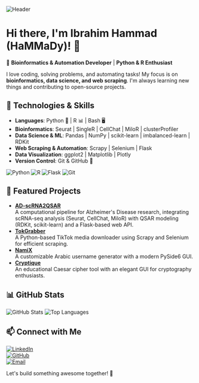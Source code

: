![Header](https://capsule-render.vercel.app/api?type=waving&color=gradient&height=200&section=header&text=Ibrahim%20Hammad%20(HaMMaDy)&fontSize=40&fontAlign=50&fontColor=fff)

# Hi there, I'm Ibrahim Hammad (HaMMaDy)! 👋

🚀 **Bioinformatics & Automation Developer** | **Python & R Enthusiast**

I love coding, solving problems, and automating tasks! My focus is on **bioinformatics, data science, and web scraping**. I'm always learning new things and contributing to open-source projects.

## 🔧 Technologies & Skills

- **Languages**: Python 🐍 | R 📊 | Bash 🖥️
- **Bioinformatics**: Seurat | SingleR | CellChat | MiloR | clusterProfiler
- **Data Science & ML**: Pandas | NumPy | scikit-learn | imbalanced-learn | RDKit
- **Web Scraping & Automation**: Scrapy | Selenium | Flask
- **Data Visualization**: ggplot2 | Matplotlib | Plotly
- **Version Control**: Git & GitHub 🚀

![Python](https://img.shields.io/badge/Python-3.9-blue?style=flat&logo=python)
![R](https://img.shields.io/badge/R-Data%20Science-blue?style=flat&logo=r)
![Flask](https://img.shields.io/badge/Flask-Web%20API-black?style=flat&logo=flask)
![Git](https://img.shields.io/badge/Git-Version%20Control-orange?style=flat&logo=git)

## 📌 Featured Projects

- [**AD-scRNA2QSAR**](https://github.com/xhammady/AD-scRNA2QSAR)  
  A computational pipeline for Alzheimer's Disease research, integrating scRNA-seq analysis (Seurat, CellChat, MiloR) with QSAR modeling (RDKit, scikit-learn) and a Flask-based web API.  
- [**TokGrabber**](https://github.com/xHaMMaDy/TokGrabber)  
  A Python-based TikTok media downloader using Scrapy and Selenium for efficient scraping.  
- [**NamiX**](https://github.com/xHaMMaDy/NamiX)  
  A customizable Arabic username generator with a modern PySide6 GUI.  
- [**Cryptique**](https://github.com/xHaMMaDy/Cryptique)  
  An educational Caesar cipher tool with an elegant GUI for cryptography enthusiasts.  

## 📊 GitHub Stats
![GitHub Stats](https://github-readme-stats.vercel.app/api?username=xHaMMaDy&show_icons=true&theme=dark)
![Top Languages](https://github-readme-stats.vercel.app/api/top-langs/?username=xHaMMaDy&layout=compact&theme=dark)

## 📫 Connect with Me
[![LinkedIn](https://img.shields.io/badge/LinkedIn-Connect-blue?logo=linkedin)](https://www.linkedin.com/in/ibrahim-hammad-722966168)  
[![GitHub](https://img.shields.io/badge/GitHub-Follow-black?logo=github)](https://github.com/xHaMMaDy)  
[![Email](https://img.shields.io/badge/Email-Contact-blue?logo=gmail)](mailto:i.abdelkarim@nu.edu.eg)

Let's build something awesome together! 🚀

